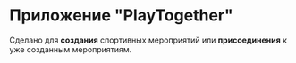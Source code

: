 # Приложение "PlayTogether"
 
Сделано для <b>создания</b> спортивных мероприятий или <b>присоединения</b> к уже созданным мероприятиям.
